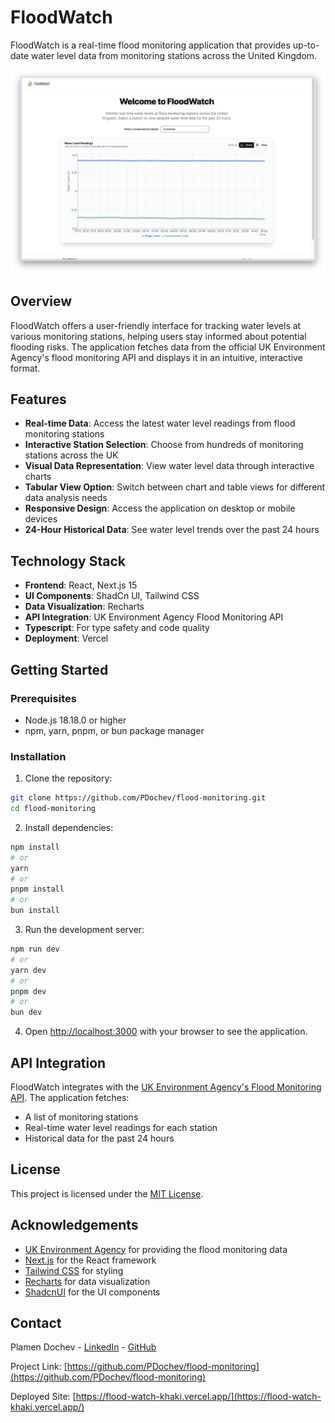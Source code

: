 # FloodWatch

FloodWatch is a real-time flood monitoring application that provides up-to-date water level data from monitoring stations across the United Kingdom.

![FloodWatch Preview](/public/floodWatch.png)

## Overview

FloodWatch offers a user-friendly interface for tracking water levels at various monitoring stations, helping users stay informed about potential flooding risks. The application fetches data from the official UK Environment Agency's flood monitoring API and displays it in an intuitive, interactive format.

## Features

- **Real-time Data**: Access the latest water level readings from flood monitoring stations
- **Interactive Station Selection**: Choose from hundreds of monitoring stations across the UK
- **Visual Data Representation**: View water level data through interactive charts
- **Tabular View Option**: Switch between chart and table views for different data analysis needs
- **Responsive Design**: Access the application on desktop or mobile devices
- **24-Hour Historical Data**: See water level trends over the past 24 hours

## Technology Stack

- **Frontend**: React, Next.js 15
- **UI Components**: ShadCn UI, Tailwind CSS
- **Data Visualization**: Recharts
- **API Integration**: UK Environment Agency Flood Monitoring API
- **Typescript**: For type safety and code quality
- **Deployment**: Vercel

## Getting Started

### Prerequisites

- Node.js 18.18.0 or higher
- npm, yarn, pnpm, or bun package manager

### Installation

1. Clone the repository:

```bash
git clone https://github.com/PDochev/flood-monitoring.git
cd flood-monitoring
```

2. Install dependencies:

```bash
npm install
# or
yarn
# or
pnpm install
# or
bun install
```

3. Run the development server:

```bash
npm run dev
# or
yarn dev
# or
pnpm dev
# or
bun dev
```

4. Open [http://localhost:3000](http://localhost:3000) with your browser to see the application.

## API Integration

FloodWatch integrates with the [UK Environment Agency's Flood Monitoring API](https://environment.data.gov.uk/flood-monitoring/doc/reference). The application fetches:

- A list of monitoring stations
- Real-time water level readings for each station
- Historical data for the past 24 hours

<!-- ## Contributing

Contributions are welcome! Please feel free to submit a Pull Request.

1. Fork the repository
2. Create your feature branch (`git checkout -b feature/amazing-feature`)
3. Commit your changes (`git commit -m 'Add some amazing feature'`)
4. Push to the branch (`git push origin feature/amazing-feature`)
5. Open a Pull Request -->

## License

This project is licensed under the [MIT License](LICENSE).

## Acknowledgements

- [UK Environment Agency](https://environment.data.gov.uk/) for providing the flood monitoring data
- [Next.js](https://nextjs.org/) for the React framework
- [Tailwind CSS](https://tailwindcss.com/) for styling
- [Recharts](https://recharts.org/) for data visualization
- [ShadcnUI](https://ui.shadcn.com/) for the UI components

## Contact

Plamen Dochev - [LinkedIn](https://www.linkedin.com/in/plamendochev/) - [GitHub](https://github.com/PDochev)

Project Link: [https://github.com/PDochev/flood-monitoring](https://github.com/PDochev/flood-monitoring)

Deployed Site: [https://flood-watch-khaki.vercel.app/](https://flood-watch-khaki.vercel.app/)
